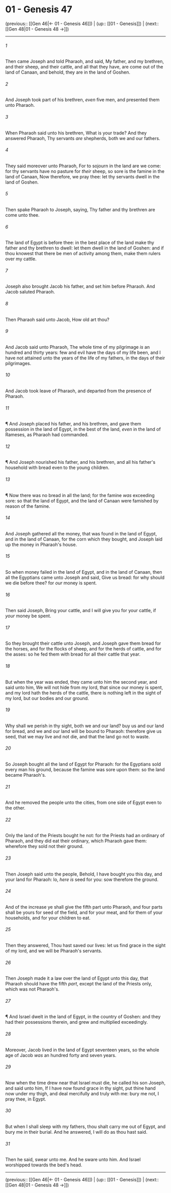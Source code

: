 # 01 - Genesis 47

(previous:: [[Gen 46|← 01 - Genesis 46]]) | (up:: [[01 - Genesis]]) | (next:: [[Gen 48|01 - Genesis 48 →]])

***


###### 1 
Then came Joseph and told Pharaoh, and said, My father, and my brethren, and their sheep, and their cattle, and all that they have, are come out of the land of Canaan, and behold, they are in the land of Goshen. 

###### 2 
And Joseph took part of his brethren, _even_ five men, and presented them unto Pharaoh. 

###### 3 
When Pharaoh said unto his brethren, What is your trade? And they answered Pharaoh, Thy servants _are_ shepherds, both we and our fathers. 

###### 4 
They said moreover unto Pharaoh, For to sojourn in the land are we come: for thy servants have no pasture for _their_ sheep, so sore is the famine in the land of Canaan, Now therefore, we pray thee: let thy servants dwell in the land of Goshen. 

###### 5 
Then spake Pharaoh to Joseph, saying, Thy father and thy brethren are come unto thee. 

###### 6 
The land of Egypt is before thee: in the best place of the land make thy father and thy brethren to dwell: let them dwell in the land of Goshen: and if thou knowest that there be men of activity among them, make them rulers over my cattle. 

###### 7 
Joseph also brought Jacob his father, and set him before Pharaoh. And Jacob saluted Pharaoh. 

###### 8 
Then Pharaoh said unto Jacob, How old art thou? 

###### 9 
And Jacob said unto Pharaoh, The whole time of my pilgrimage _is_ an hundred and thirty years: few and evil have the days of my life been, and I have not attained unto the years of the life of my fathers, in the days of their pilgrimages. 

###### 10 
And Jacob took leave of Pharaoh, and departed from the presence of Pharaoh. 

###### 11 
¶ And Joseph placed his father, and his brethren, and gave them possession in the land of Egypt, in the best of the land, _even_ in the land of Rameses, as Pharaoh had commanded. 

###### 12 
¶ And Joseph nourished his father, and his brethren, and all his father's household with bread even to the young children. 

###### 13 
¶ Now there was no bread in all the land; for the famine _was_ exceeding sore: so that the land of Egypt, and the land of Canaan were famished by reason of the famine. 

###### 14 
And Joseph gathered all the money, that was found in the land of Egypt, and in the land of Canaan, for the corn which they bought, and Joseph laid up the money in Pharaoh's house. 

###### 15 
So when money failed in the land of Egypt, and in the land of Canaan, then all the Egyptians came unto Joseph and said, Give us bread: for why should we die before thee? for _our_ money is spent. 

###### 16 
Then said Joseph, Bring your cattle, and I will give you for your cattle, if _your_ money be spent. 

###### 17 
So they brought their cattle unto Joseph, and Joseph gave them bread for the horses, and for the flocks of sheep, and for the herds of cattle, and for the asses: so he fed them with bread for all their cattle that year. 

###### 18 
But when the year was ended, they came unto him the second year, and said unto him, We will not hide from my lord, that since our money is spent, and my lord hath the herds of the cattle, there is nothing left in the sight of my lord, but our bodies and our ground. 

###### 19 
Why shall we perish in thy sight, both we and our land? buy us and our land for bread, and we and our land will be bound to Pharaoh: therefore give us seed, that we may live and not die, and that the land go not to waste. 

###### 20 
So Joseph bought all the land of Egypt for Pharaoh: for the Egyptians sold every man his ground, because the famine was sore upon them: so the land became Pharaoh's. 

###### 21 
And he removed the people unto the cities, from one side of Egypt even to the other. 

###### 22 
Only the land of the Priests bought he not: for the Priests had an ordinary of Pharaoh, and they did eat their ordinary, which Pharaoh gave them: wherefore they sold not their ground. 

###### 23 
Then Joseph said unto the people, Behold, I have bought you this day, and your land for Pharaoh: lo, _here is_ seed for you: sow therefore the ground. 

###### 24 
And of the increase ye shall give the fifth part unto Pharaoh, and four parts shall be yours for seed of the field, and for your meat, and for them of your households, and for your children to eat. 

###### 25 
Then they answered, Thou hast saved our lives: let us find grace in the sight of my lord, and we will be Pharaoh's servants. 

###### 26 
Then Joseph made it a law over the land of Egypt unto this day, that Pharaoh should have the fifth _part_, except the land of the Priests only, which was not Pharaoh's. 

###### 27 
¶ And Israel dwelt in the land of Egypt, in the country of Goshen: and they had their possessions therein, and grew and multiplied exceedingly. 

###### 28 
Moreover, Jacob lived in the land of Egypt seventeen years, so the whole age of Jacob _was_ an hundred forty and seven years. 

###### 29 
Now when the time drew near that Israel must die, he called his son Joseph, and said unto him, If I have now found grace in thy sight, put thine hand now under my thigh, and deal mercifully and truly with me: bury me not, I pray thee, in Egypt. 

###### 30 
But when I shall sleep with my fathers, thou shalt carry me out of Egypt, and bury me in their burial. And he answered, I will do as thou hast said. 

###### 31 
Then he said, swear unto me. And he sware unto him. And Israel worshipped towards the bed's head.

***

(previous:: [[Gen 46|← 01 - Genesis 46]]) | (up:: [[01 - Genesis]]) | (next:: [[Gen 48|01 - Genesis 48 →]])
